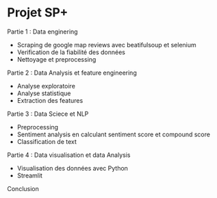 # Projet SP+
Partie 1 : Data enginering 
  - Scraping de google map  reviews avec beatifulsoup et selenium
  - Verification de la fiabilité des données 
  - Nettoyage et preprocessing 


Partie 2 : Data Analysis et feature engineering 
  - Analyse exploratoire 
  - Analyse statistique 
  - Extraction des features


Partie 3 : Data Sciece et NLP 
  - Preprocessing 
  - Sentiment analysis en calculant sentiment score et compound score
  - Classification de text 


Partie 4 : Data visualisation et data Analysis 
   - Visualisation des données avec Python
   - Streamlit 

Conclusion 
